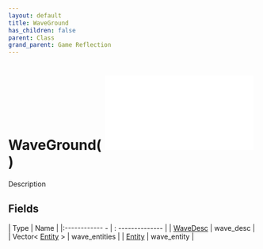 ```yaml
---
layout: default
title: WaveGround
has_children: false
parent: Class
grand_parent: Game Reflection
---
```

# WaveGround( ![ LuaBehaviourNode ](game-reflection/classes/lua_behaviour_node.md) )
Description 

## Fields
| Type | Name |
|:------------ - | : -------------- |
| [WaveDesc](game-reflection/components/wave_desc.md) | wave_desc |
| Vector< [Entity](game-reflection/classes/entity.md) > | wave_entities |
| [Entity](game-reflection/classes/entity.md) | wave_entity |
